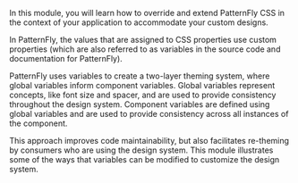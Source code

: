 In this module, you will learn how to override and extend PatternFly CSS in the context of your application to accommodate your custom designs.
 
In PatternFly, the values that are assigned to CSS properties use custom properties (which are also referred to as variables in the source code and documentation for PatternFly).
 
PatternFly uses variables to create a two-layer theming system, where global variables inform component variables. Global variables represent concepts, like font size and spacer, and are used to provide consistency throughout the design system. Component variables are defined using global variables and are used to provide consistency across all instances of the component.
 
This approach improves code maintainability, but also facilitates re-theming by consumers who are using the design system. This module illustrates some of the ways that variables can be modified to customize the design system.

